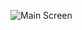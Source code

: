 ![Main Screen](https://github.com/Giralis/NewsApp/blob/tree/main/NewsApp_Screenshots/NewsApp_MainScreen.png)
